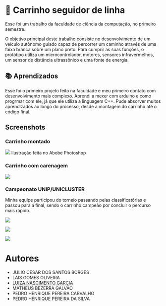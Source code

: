 
#  👋  Carrinho seguidor de linha

Esse foi um trabalho da faculdade de ciência da computação, no primeiro semestre.

O objetivo principal deste trabalho consiste no desenvolvimento de um veículo autônomo guiado capaz de percorrer um caminho através de uma faixa branca sobre um plano preto. Para cumprir as suas funções, o protótipo utiliza um microcontrolador, motores, sensores infravermelhos, um sensor de distância ultrassônico e uma fonte de energia.


## 📚 Aprendizados

Esse foi o primeiro projeto feito na faculdade e meu primeiro contato com desenvolvimento mais complexo. Aprendi a mexer com arduino e como progrmar com ele, já que ele utiliza a linguagem C++. Pude absorver muitos aprendizados ao longo do processo, desde a montagem do carrinho até o código final.
## Screenshots

### Carrinho montado

![](https://cdn.discordapp.com/attachments/821534696433123348/1070085910760267837/carrinho.jpg)
Ilustração feita no Abobe Photoshop

### Carrinho com carenagem

![](https://cdn.discordapp.com/attachments/821534696433123348/1070090352943435866/Imagem_do_WhatsApp_de_2023-01-31_as_18.14.18.jpg)

### Campeonato UNIP/UNICLUSTER
Minha equipe participou do torneio passando pelas classificatórias e passou para a final, sendo o carrinho campeão por concluir o percurso mais rápido.


![](https://cdn.discordapp.com/attachments/821534696433123348/1070086333445447690/Novo_projeto.gif)

![](https://cdn.discordapp.com/attachments/821534696433123348/1070090384685944873/eu.jpg)

![](https://cdn.discordapp.com/attachments/821534696433123348/1070091078478340126/foto_campeonato.jpg)

# Autores

- JULIO CESAR DOS SANTOS BORGES
- LAIS GOMES OLIVEIRA
- [LUIZA NASCIMENTO GARCIA](https://github.com/lukaafff)
- MATHEUS BEZERRA GALVÃO
- PEDRO HENRIQUE PEREIRA CARVALHO
- PEDRO HENRIQUE PEREIRA DA SILVA
